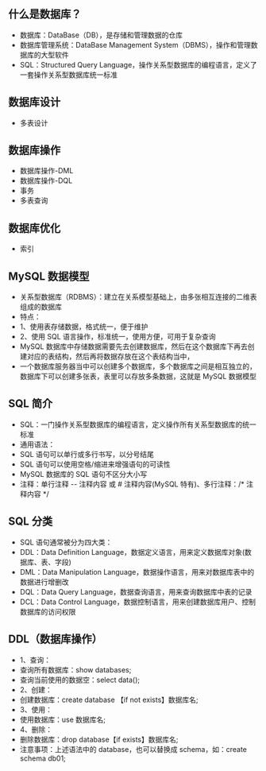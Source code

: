 ## 什么是数据库？
* 数据库：DataBase（DB），是存储和管理数据的仓库
* 数据库管理系统：DataBase Management System（DBMS），操作和管理数据库的大型软件
* SQL：Structured Query Language，操作关系型数据库的编程语言，定义了一套操作关系型数据库统一标准

## 数据库设计
* 多表设计

## 数据库操作
* 数据库操作-DML
* 数据库操作-DQL
* 事务
* 多表查询

## 数据库优化
* 索引

## MySQL 数据模型
* 关系型数据库（RDBMS）：建立在关系模型基础上，由多张相互连接的二维表组成的数据库
* 特点：
* 1、使用表存储数据，格式统一，便于维护
* 2、使用 SQL 语言操作，标准统一，使用方便，可用于复杂查询
* MySQL 数据库中存储数据需要先去创建数据库，然后在这个数据库下再去创建对应的表结构，然后再将数据存放在这个表结构当中，
* 一个数据库服务器当中可以创建多个数据库，多个数据库之间是相互独立的，数据库下可以创建多张表，表里可以存放多条数据，这就是 MySQL 数据模型

## SQL 简介
* SQL：一门操作关系型数据库的编程语言，定义操作所有关系型数据库的统一标准
* 通用语法：
* SQL 语句可以单行或多行书写，以分号结尾
* SQL 语句可以使用空格/缩进来增强语句的可读性
* MySQL 数据库的 SQL 语句不区分大小写
* 注释：单行注释 -- 注释内容 或 # 注释内容(MySQL 特有)、多行注释：/* 注释内容 */

## SQL 分类
* SQL 语句通常被分为四大类：
* DDL：Data Definition Language，数据定义语言，用来定义数据库对象(数据库、表、字段)
* DML：Data Manipulation Language，数据操作语言，用来对数据库表中的数据进行增删改
* DQL：Data Query Language，数据查询语言，用来查询数据库中表的记录
* DCL：Data Control Language，数据控制语言，用来创建数据库用户、控制数据库的访问权限

## DDL（数据库操作）
* 1、查询：
* 查询所有数据库：show databases;
* 查询当前使用的数据空：select data();
* 2、创建：
* 创建数据库：create database 【if not exists】数据库名;
* 3、使用：
* 使用数据库：use 数据库名;
* 4、删除：
* 删除数据库：drop database【if exists】数据库名;
* 注意事项：上述语法中的 database，也可以替换成 schema，如：create schema db01;